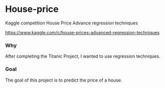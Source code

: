 # House-price
Kaggle competition House Price
Advance regression techniques

https://www.kaggle.com/c/house-prices-advanced-regression-techniques


### Why
After completing the Titanic Project, I wanted to use regression techniques.


### Goal
The goal of this project is to predict the price of a house.
